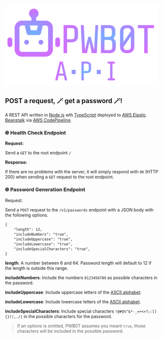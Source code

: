 ![](images/logo.svg)

## POST a request, 🪄 get a password 🪄!

A REST API written in [Node.js](https://nodejs.org/en) wth [TypeScript](https://www.typescriptlang.org/) deployed to [AWS Elastic Beanstalk](https://aws.amazon.com/elasticbeanstalk/)
via [AWS CodePipeline](https://aws.amazon.com/codepipeline/).


### 🌐 Health Check Endpoint

**Request:**

Send a `GET` to the root endpoint `/`

**Response:**

If there are no problems with the server, it will simply respond with `OK` (HTTP 200)
when sending a `GET` request to the root endpoint.

### 🌐 Password Generation Endpoint

Request:

Send a `POST` request to the `/v1/passwords` endpoint with a JSON body with the following options.

```
{
    "length": 12,
    "includeNumbers": "true",
    "includeUppercase": "true",
    "includeLowercase": "true",
    "includeSpecialCharacters": "true",
}
```

**length**: A number between 6 and 64. Password length will default to 12 if the length is outside this range.

**includeNumbers**: Include the numbers `0123456789` as possible characters in the password.

**includeUppercase**: Include uppercase letters of the [ASCII alphabet](https://en.wikipedia.org/wiki/ASCII).

**includeLowercase**: Include lowercase letters of the [ASCII alphabet](https://en.wikipedia.org/wiki/ASCII).

**includeSpecialCharacters**: Include special characters `!@#$%^&*-_=+<>?;:[]{}(),./|` in the possible characters for the password.

> If an options is omitted, PWB0T assumes you meant `true`, those characters will be included in the possible password.
